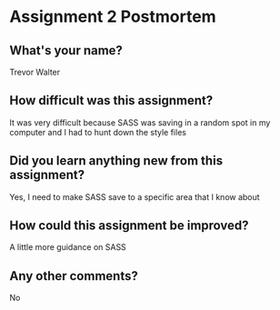 # Assignment 2 Postmortem

## What's your name?

Trevor Walter

## How difficult was this assignment?

It was very difficult because SASS was saving in a random spot in my computer and I had to hunt down the style files

## Did you learn anything new from this assignment?

Yes, I need to make SASS save to a specific area that I know about

## How could this assignment be improved?

A little more guidance on SASS 

## Any other comments?

No